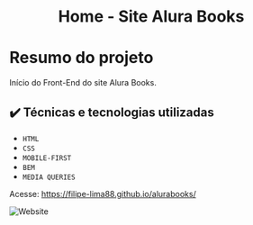 <h1 align="center"> Home - Site Alura Books </h1>

# Resumo do projeto
Início do Front-End do site Alura Books.

## ✔️ Técnicas e tecnologias utilizadas

- `HTML`
- `CSS`
- `MOBILE-FIRST`
- `BEM`
- `MEDIA QUERIES`

Acesse:
https://filipe-lima88.github.io/alurabooks/

<img alt="Website" src="https://img.shields.io/website?down_message=OFFLINE&label=SITE%20ALURA%20BOOKS&style=for-the-badge&up_message=ONLINE&url=https%3A%2F%2Ffilipe-lima88.github.io%2Falurabooks%2F">
